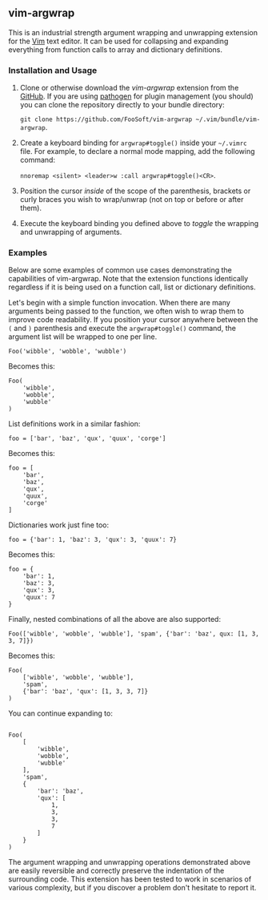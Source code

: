 ## vim-argwrap ##

This is an industrial strength argument wrapping and unwrapping extension for the [Vim](http://www.vim.org/) text
editor. It can be used for collapsing and expanding everything from function calls to array and dictionary definitions.

### Installation and Usage ###

1.  Clone or otherwise download the *vim-argwrap* extension from the [GitHub](https://github.com/FooSoft/vim-argwrap).
    If you are using [pathogen](https://github.com/tpope/vim-pathogen) for plugin management (you should) you can clone
    the repository directly to your bundle directory:

    `git clone https://github.com/FooSoft/vim-argwrap ~/.vim/bundle/vim-argwrap`.

2.  Create a keyboard binding for `argwrap#toggle()` inside your `~/.vimrc` file. For example, to declare a normal
    mode mapping, add the following command:

    `nnoremap <silent> <leader>w :call argwrap#toggle()<CR>`.

3.  Position the cursor *inside* of the scope of the parenthesis, brackets or curly braces you wish to wrap/unwrap (not
    on top or before or after them).

4.  Execute the keyboard binding you defined above to *toggle* the wrapping and unwrapping of arguments.

### Examples ###

Below are some examples of common use cases demonstrating the capabilities of vim-argwrap. Note that the extension
functions identically regardless if it is being used on a function call, list or dictionary definitions.

Let's begin with a simple function invocation. When there are many arguments being passed to the function, we often wish
to wrap them to improve code readability. If you position your cursor anywhere between the `(` and `)` parenthesis and
execute the `argwrap#toggle()` command, the argument list will be wrapped to one per line.

```
Foo('wibble', 'wobble', 'wubble')

```

Becomes this:

```
Foo(
    'wibble',
    'wobble',
    'wubble'
)

```

List definitions work in a similar fashion:

```
foo = ['bar', 'baz', 'qux', 'quux', 'corge']
```

Becomes this:

```
foo = [
    'bar',
    'baz',
    'qux',
    'quux',
    'corge'
]
```

Dictionaries work just fine too:

```
foo = {'bar': 1, 'baz': 3, 'qux': 3, 'quux': 7}
```

Becomes this:

```
foo = {
    'bar': 1,
    'baz': 3,
    'qux': 3,
    'quux': 7
}
```

Finally, nested combinations of all the above are also supported:

```
Foo(['wibble', 'wobble', 'wubble'], 'spam', {'bar': 'baz', qux: [1, 3, 3, 7]})
```

Becomes this:


```
Foo(
    ['wibble', 'wobble', 'wubble'],
    'spam',
    {'bar': 'baz', 'qux': [1, 3, 3, 7]}
)

```

You can continue expanding to:


```

Foo(
    [
        'wibble',
        'wobble',
        'wubble'
    ],
    'spam',
    {
        'bar': 'baz',
        'qux': [
            1,
            3,
            3,
            7
        ]
    }
)

```

The argument wrapping and unwrapping operations demonstrated above are easily reversible and correctly preserve the
indentation of the surrounding code. This extension has been tested to work in scenarios of various complexity, but if
you discover a problem don't hesitate to report it.
